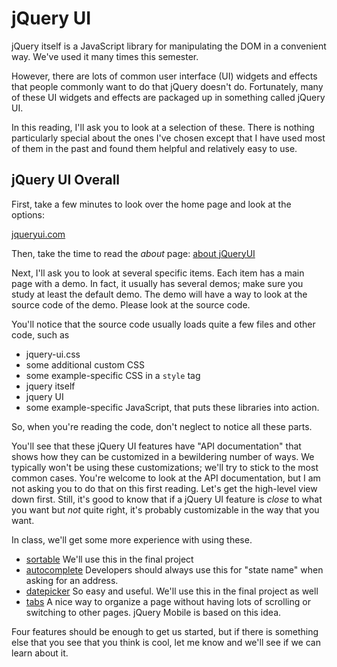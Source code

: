 # jQuery UI

jQuery itself is a JavaScript library for manipulating the DOM in a
convenient way. We've used it many times this semester.

However, there are lots of common user interface (UI) widgets and effects
that people commonly want to do that jQuery doesn't do. Fortunately, many
of these UI widgets and effects are packaged up in something called jQuery
UI.

In this reading, I'll ask you to look at a selection of these. There is
nothing particularly special about the ones I've chosen except that I have
used most of them in the past and found them helpful and relatively easy
to use. 

## jQuery UI Overall

First, take a few minutes to look over the home page and look at the
options:

[jqueryui.com](https://jqueryui.com)

Then, take the time to read the *about* page:  [about
jQueryUI](https://jqueryui.com/about)

Next, I'll ask you to look at several specific items. Each item has a main
page with a demo. In fact, it usually has several demos; make sure you
study at least the default demo. The demo will have a way to look at the
source code of the demo. Please look at the source code.

You'll notice that the source code usually loads quite a few files and
other code, such as

* jquery-ui.css
* some additional custom CSS
* some example-specific CSS in a `style` tag
* jquery itself
* jquery UI
* some example-specific JavaScript, that puts these libraries into action.

So, when you're reading the code, don't neglect to notice all these parts.

You'll see that these jQuery UI features have "API documentation" that
shows how they can be customized in a bewildering number of ways. We
typically won't be using these customizations; we'll try to stick to the
most common cases.  You're welcome to look at the API documentation, but I
am not asking you to do that on this first reading. Let's get the
high-level view down first. Still, it's good to know that if a jQuery UI
feature is *close* to what you want but *not* quite right, it's probably
customizable in the way that you want.

In class, we'll get some more experience with using these.

* [sortable](https://jqueryui.com/sortable/) We'll use this in the final project
* [autocomplete](https://jqueryui.com/autocomplete/) Developers should
always use this for "state name" when asking for an address.
* [datepicker](https://jqueryui.com/datepicker/) So easy and useful. We'll
use this in the final project as well
* [tabs](https://jqueryui.com/tabs/) A nice way to organize a page without
having lots of scrolling or switching to other pages. jQuery Mobile is
based on this idea.

Four features should be enough to get us started, but if there is
something else that you see that you think is cool, let me know and we'll
see if we can learn about it.


